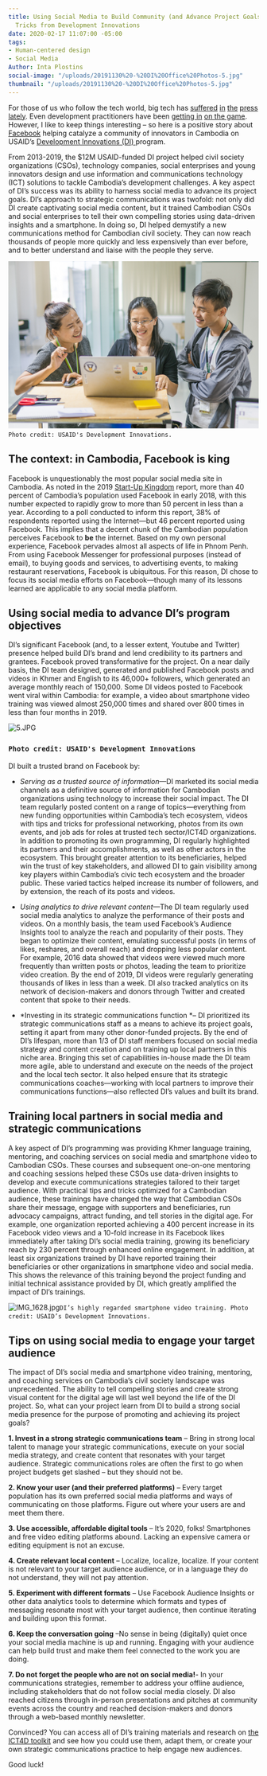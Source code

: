 ```yaml
---
title: Using Social Media to Build Community (and Advance Project Goals)—Tips and
  Tricks from Development Innovations
date: 2020-02-17 11:07:00 -05:00
tags:
- Human-centered design
- Social Media
Author: Inta Plostins
social-image: "/uploads/20191130%20-%20DI%20Office%20Photos-5.jpg"
thumbnail: "/uploads/20191130%20-%20DI%20Office%20Photos-5.jpg"
---
```


For those of us who follow the tech world, big tech has [suffered](https://nymag.com/intelligencer/2020/02/what-its-like-to-own-an-amazon-ring-doorbell-camera.html) [in](https://www.theverge.com/2020/2/6/21126970/apple-iphone-independent-repair-contract-search-audit) [the](https://www.ft.com/content/6ec3f6a6-4d56-11ea-95a0-43d18ec715f5) [press](https://www.marketwatch.com/story/heres-why-facebook-agreed-to-pay-550-million-privacy-settlement-to-illinois-2020-02-09) [lately](https://www.inc.com/jason-aten/microsoft-accidentally-exposed-250-million-customer-support-records-online-heres-what-you-should-know.html). Even development practitioners have been [getting in](https://www.ictworks.org/facebook-digital-development/#.Xkq6_ihKg2y) [on the game](https://www.devex.com/news/what-the-facebook-scandal-means-for-data-for-good-92425). However, I like to keep things interesting – so here is a positive story about [Facebook](https://www.facebook.com/) helping catalyze a community of innovators in Cambodia on USAID’s [Development Innovations (DI) ](https://www.development-innovations.org/)program.

<!--more-->

From 2013-2019, the $12M USAID-funded DI project helped civil society organizations (CSOs), technology companies, social enterprises and young innovators design and use information and communications technology (ICT) solutions to tackle Cambodia’s development challenges. A key aspect of DI’s success was its ability to harness social media to advance its project goals. DI’s approach to strategic communications was twofold: not only did DI create captivating social media content, but it trained Cambodian CSOs and social enterprises to tell their own compelling stories using data-driven insights and a smartphone. In doing so, DI helped demystify a new communications method for Cambodian civil society. They can now reach thousands of people more quickly and less expensively than ever before, and to better understand and liaise with the people they serve.

![20191130 - DI Office Photos-5.jpg](/uploads/20191130%20-%20DI%20Office%20Photos-5.jpg)`Photo credit: USAID's Development Innovations.`

## The context: in Cambodia, Facebook is king

Facebook is unquestionably the most popular social media site in Cambodia. As noted in the 2019 [Start-Up Kingdom](https://www.raintreecambodia.com/research) report, more than 40 percent of Cambodia’s population used Facebook in early 2018, with this number expected to rapidly grow to more than 50 percent in less than a year. According to a poll conducted to inform this report, 38% of respondents reported using the Internet—but 46 percent reported using Facebook. This implies that a decent chunk of the Cambodian population perceives Facebook to **be** the internet. Based on my own personal experience, Facebook pervades almost all aspects of life in Phnom Penh. From using Facebook Messenger for professional purposes (instead of email), to buying goods and services, to advertising events, to making restaurant reservations, Facebook is ubiquitous. For this reason, DI chose to focus its social media efforts on Facebook—though many of its lessons learned are applicable to any social media platform.

## Using social media to advance DI’s program objectives

DI’s significant Facebook (and, to a lesser extent, Youtube and Twitter) presence helped build DI’s brand and lend credibility to its partners and grantees. Facebook proved transformative for the project. On a near daily basis, the DI team designed, generated and published Facebook posts and videos in Khmer and English to its 46,000\+ followers, which generated an average monthly reach of 150,000. Some DI videos posted to Facebook went viral within Cambodia: for example, a video about smartphone video training was viewed almost 250,000 times and shared over 800 times in less than four months in 2019.

![5.JPG](/uploads/5.JPG)

### `Photo credit: USAID's Development Innovations`

DI built a trusted brand on Facebook by:

* *Serving as a trusted source of information*—DI marketed its social media channels as a definitive source of information for Cambodian organizations using technology to increase their social impact. The DI team regularly posted content on a range of topics—everything from new funding opportunities within Cambodia’s tech ecosystem, videos with tips and tricks for professional networking, photos from its own events, and job ads for roles at trusted tech sector/ICT4D organizations. In addition to promoting its own programming, DI regularly highlighted its partners and their accomplishments, as well as other actors in the ecosystem. This brought greater attention to its beneficiaries, helped win the trust of key stakeholders, and allowed DI to gain visibility among key players within Cambodia’s civic tech ecosystem and the broader public. These varied tactics helped increase its number of followers, and by extension, the reach of its posts and videos.

* *Using analytics to drive relevant content*—The DI team regularly used social media analytics to analyze the performance of their posts and videos. On a monthly basis, the team used Facebook’s Audience Insights tool to analyze the reach and popularity of their posts. They began to optimize their content, emulating successful posts (in terms of likes, reshares, and overall reach) and dropping less popular content. For example, 2016 data showed that videos were viewed much more frequently than written posts or photos, leading the team to prioritize video creation. By the end of 2019, DI videos were regularly generating thousands of likes in less than a week. DI also tracked analytics on its network of decision-makers and donors through Twitter and created content that spoke to their needs.

* \*Investing in its strategic communications function \*– DI prioritized its strategic communications staff as a means to achieve its project goals, setting it apart from many other donor-funded projects. By the end of DI’s lifespan, more than 1/3 of DI staff members focused on social media strategy and content creation and on training up local partners in this niche area. Bringing this set of capabilities in-house made the DI team more agile, able to understand and execute on the needs of the project and the local tech sector. It also helped ensure that its strategic communications coaches—working with local partners to improve their communications functions—also reflected DI’s values and built its brand.

## Training local partners in social media and strategic communications

A key aspect of DI’s programming was providing Khmer language training, mentoring, and coaching services on social media and smartphone video to Cambodian CSOs. These courses and subsequent one-on-one mentoring and coaching sessions helped these CSOs use data-driven insights to develop and execute communications strategies tailored to their target audience. With practical tips and tricks optimized for a Cambodian audience, these trainings have changed the way that Cambodian CSOs share their message, engage with supporters and beneficiaries, run advocacy campaigns, attract funding, and tell stories in the digital age. For example, one organization reported achieving a 400 percent increase in its Facebook video views and a 10-fold increase in its Facebook likes immediately after taking DI’s social media training, growing its beneficiary reach by 230 percent through enhanced online engagement. In addition, at least six organizations trained by DI have reported training their beneficiaries or other organizations in smartphone video and social media. This shows the relevance of this training beyond the project funding and initial technical assistance provided by DI, which greatly amplified the impact of DI’s trainings.

![IMG_1628.jpg](/uploads/IMG_1628.jpg)`DI’s highly regarded smartphone video training. Photo credit: USAID’s Development Innovations.`

## Tips on using social media to engage your target audience

The impact of DI’s social media and smartphone video training, mentoring, and coaching services on Cambodia’s civil society landscape was unprecedented. The ability to tell compelling stories and create strong visual content for the digital age will last well beyond the life of the DI project. So, what can your project learn from DI to build a strong social media presence for the purpose of promoting and achieving its project goals?

**1. Invest in a strong strategic communications team** – Bring in strong local talent to manage your strategic communications, execute on your social media strategy, and create content that resonates with your target audience. Strategic communications roles are often the first to go when project budgets get slashed – but they should not be.

**2. Know your user (and their preferred platforms)** – Every target population has its own preferred social media platforms and ways of communicating on those platforms. Figure out where your users are and meet them there.

**3. Use accessible, affordable digital tools** – It’s 2020, folks! Smartphones and free video editing platforms abound. Lacking an expensive camera or editing equipment is not an excuse.

**4. Create relevant local content** – Localize, localize, localize. If your content is not relevant to your target audience audience, or in a language they do not understand, they will not pay attention.

**5. Experiment with different formats** – Use Facebook Audience Insights or other data analytics tools to determine which formats and types of messaging resonate most with your target audience, then continue iterating and building upon this format.

**6. Keep the conversation going** –No sense in being (digitally) quiet once your social media machine is up and running. Engaging with your audience can help build trust and make them feel connected to the work you are doing.

**7. Do not forget the people who are not on social media!**- In your communications strategies, remember to address your offline audience, including stakeholders that do not follow social media closely. DI also reached citizens through in-person presentations and pitches at community events across the country and reached decision-makers and donors through a web-based monthly newsletter.

Convinced? You can access all of DI’s training materials and research on [the ICT4D toolkit](https://www.development-innovations.org/ict4d-toolkit/) and see how you could use them, adapt them, or create your own strategic communications practice to help engage new audiences.

Good luck!